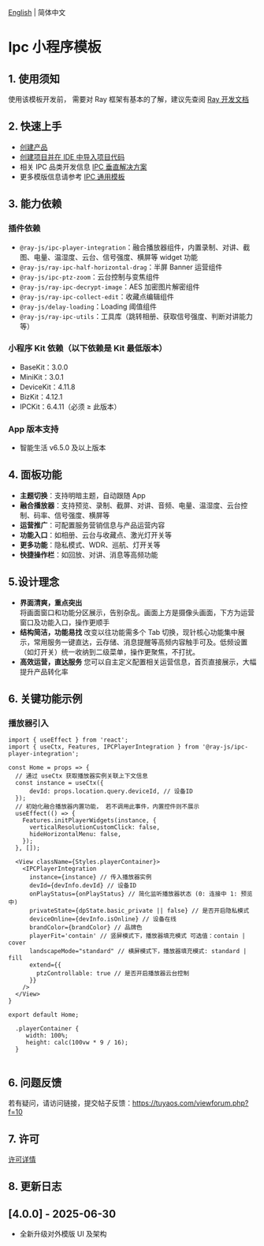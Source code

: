 [English](./README.md) | 简体中文

# Ipc 小程序模板

## 1. 使用须知

使用该模板开发前， 需要对 Ray 框架有基本的了解，建议先查阅 [Ray 开发文档](https://developer.tuya.com/cn/miniapp/develop/ray/guide/overview)

## 2. 快速上手

- [创建产品](https://developer.tuya.com/cn/miniapp-codelabs/codelabs/panel-ipc/index.html#2)
- [创建项目并在 IDE 中导入项目代码](https://developer.tuya.com/cn/miniapp-codelabs/codelabs/panel-ipc/index.html#3)
- 相关 IPC 品类开发信息 [IPC 垂直解决方案 ](https://developer.tuya.com/cn/miniapp-codelabs/codelabs/panel-ipc/index.html#0)
- 更多模版信息请参考 [IPC 通用模板](https://developer.tuya.com/cn/miniapp-codelabs/codelabs/panel-ipc/index.html#0)


## 3. 能力依赖

### 插件依赖

- `@ray-js/ipc-player-integration`：融合播放器组件，内置录制、对讲、截图、电量、温湿度、云台、信号强度、横屏等 widget 功能
- `@ray-js/ray-ipc-half-horizontal-drag`：半屏 Banner 运营组件
- `@ray-js/ipc-ptz-zoom`：云台控制与变焦组件
- `@ray-js/ray-ipc-decrypt-image`：AES 加密图片解密组件
- `@ray-js/ray-ipc-collect-edit`：收藏点编辑组件
- `@ray-js/delay-loading`：Loading 阈值组件
- `@ray-js/ray-ipc-utils`：工具库（跳转相册、获取信号强度、判断对讲能力等）

### 小程序 Kit 依赖（以下依赖是 Kit 最低版本）

- BaseKit：3.0.0  
- MiniKit：3.0.1  
- DeviceKit：4.11.8  
- BizKit：4.12.1  
- IPCKit：6.4.11（必须 ≥ 此版本）

### App 版本支持

- 智能生活 v6.5.0 及以上版本

## 4. 面板功能

- **主题切换**：支持明暗主题，自动跟随 App
- **融合播放器**：支持预览、录制、截屏、对讲、音频、电量、温湿度、云台控制、码率、信号强度、横屏等
- **运营推广**：可配置服务营销信息与产品运营内容
- **功能入口**：如相册、云台与收藏点、激光灯开关等
- **更多功能**：隐私模式、WDR、巡航、灯开关等
- **快捷操作栏**：如回放、对讲、消息等高频功能

## 5.设计理念

- **界面清爽，重点突出**  
  将画面窗口和功能分区展示，告别杂乱。画面上方是摄像头画面，下方为运营窗口及功能入口，操作更顺手
- **结构简洁，功能易找**
  改变以往功能需多个 Tab 切换，现针核心功能集中展示，常用服务一键直达，云存储、消息提醒等高频内容触手可及。低频设置（如灯开关）统一收纳到二级菜单，操作更聚焦，不打扰。
- **高效运营，直达服务**
  您可以自主定义配置相关运营信息，首页直接展示，大幅提升产品转化率


## 6. 关键功能示例


### 播放器引入

```tsx
import { useEffect } from 'react';
import { useCtx, Features, IPCPlayerIntegration } from '@ray-js/ipc-player-integration';

const Home = props => {
  // 通过 useCtx 获取播放器实例关联上下文信息
  const instance = useCtx({
      devId: props.location.query.deviceId, // 设备ID
  });
  // 初始化融合播放器内置功能， 若不调用此事件，内置控件则不展示 
  useEffect(() => {
    Features.initPlayerWidgets(instance, {
      verticalResolutionCustomClick: false,
      hideHorizontalMenu: false,
    });
  }, []);

  <View className={Styles.playerContainer}>
    <IPCPlayerIntegration
      instance={instance} // 传入播放器实例
      devId={devInfo.devId} // 设备ID
      onPlayStatus={onPlayStatus} // 简化监听播放器状态 (0: 连接中 1: 预览中)
      privateState={dpState.basic_private || false} // 是否开启隐私模式
      deviceOnline={devInfo.isOnline} // 设备在线
      brandColor={brandColor} // 品牌色
      playerFit='contain' // 竖屏模式下，播放器填充模式 可选值：contain | cover
      landscapeMode="standard" // 横屏模式下，播放器填充模式: standard | fill
      extend={{
        ptzControllable: true // 是否开启播放器云台控制
      }}
    />
  </View>
}

export default Home;

```

```less
  .playerContainer {
     width: 100%;
     height: calc(100vw * 9 / 16);
  }
  
```

## 6. 问题反馈

若有疑问，请访问链接，提交帖子反馈：https://tuyaos.com/viewforum.php?f=10

## 7. 许可

[许可详情](LICENSE)

## 8. 更新日志

## [4.0.0] - 2025-06-30

- 全新升级对外模版 UI 及架构
